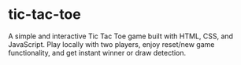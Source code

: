 # tic-tac-toe
A simple and interactive Tic Tac Toe game built with HTML, CSS, and JavaScript. Play locally with two players, enjoy reset/new game functionality, and get instant winner or draw detection.
